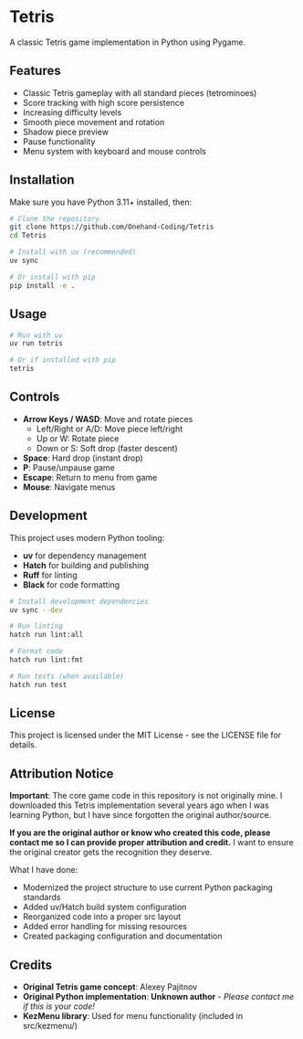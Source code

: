 # Tetris

A classic Tetris game implementation in Python using Pygame.

## Features

- Classic Tetris gameplay with all standard pieces (tetrominoes)
- Score tracking with high score persistence
- Increasing difficulty levels
- Smooth piece movement and rotation
- Shadow piece preview
- Pause functionality
- Menu system with keyboard and mouse controls

## Installation

Make sure you have Python 3.11+ installed, then:

```bash
# Clone the repository
git clone https://github.com/Onehand-Coding/Tetris
cd Tetris

# Install with uv (recommended)
uv sync

# Or install with pip
pip install -e .
```

## Usage

```bash
# Run with uv
uv run tetris

# Or if installed with pip
tetris
```

## Controls

- **Arrow Keys / WASD**: Move and rotate pieces
  - Left/Right or A/D: Move piece left/right
  - Up or W: Rotate piece
  - Down or S: Soft drop (faster descent)
- **Space**: Hard drop (instant drop)
- **P**: Pause/unpause game
- **Escape**: Return to menu from game
- **Mouse**: Navigate menus

## Development

This project uses modern Python tooling:

- **uv** for dependency management
- **Hatch** for building and publishing
- **Ruff** for linting
- **Black** for code formatting

```bash
# Install development dependencies
uv sync --dev

# Run linting
hatch run lint:all

# Format code
hatch run lint:fmt

# Run tests (when available)
hatch run test
```

## License

This project is licensed under the MIT License - see the LICENSE file for details.

## Attribution Notice

**Important**: The core game code in this repository is not originally mine. I downloaded this Tetris implementation several years ago when I was learning Python, but I have since forgotten the original author/source. 

**If you are the original author or know who created this code, please contact me so I can provide proper attribution and credit.** I want to ensure the original creator gets the recognition they deserve.

What I have done:
- Modernized the project structure to use current Python packaging standards
- Added uv/Hatch build system configuration
- Reorganized code into a proper src layout
- Added error handling for missing resources
- Created packaging configuration and documentation

## Credits

- **Original Tetris game concept**: Alexey Pajitnov
- **Original Python implementation**: **Unknown author** - *Please contact me if this is your code!*
- **KezMenu library**: Used for menu functionality (included in src/kezmenu/)
